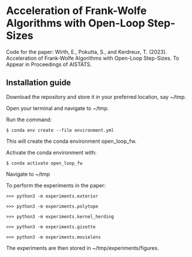 # Acceleration of Frank-Wolfe Algorithms with Open-Loop Step-Sizes

Code for the paper:
Wirth, E., Pokutta, S., and Kerdreux, T. (2023). Acceleration of Frank-Wolfe Algorithms with Open-Loop Step-Sizes. To Appear in Proceedings of AISTATS.


## Installation guide

Download the repository and store it in your preferred location, say ~/tmp.

Open your terminal and navigate to ~/tmp.

Run the command:
```shell script
$ conda env create --file environment.yml
```

This will create the conda environment open_loop_fw.

Activate the conda environment with:
```shell script
$ conda activate open_loop_fw
```
Navigate to ~/tmp

To perform the experiments in the paper:

```python3 script
>>> python3 -m experiments.exterior
```
```python3 script
>>> python3 -m experiments.polytope
```
```python3 script
>>> python3 -m experiments.kernel_herding
```
```python3 script
>>> python3 -m experiments.gisette
```
```python3 script
>>> python3 -m experiments.movielens
```



The experiments are then stored in ~/tmp/experiments/figures.